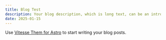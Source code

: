 ```yaml
---
title: Blog Test
description: Your blog description, which is long text, can be an introduction to the post or a paragraph of the post.
date: 2025-01-15
---
```


Use [Vitesse Them for Astro](https://astro.build/themes/details/vitesse-theme-for-astro/) to start writing your blog posts.
